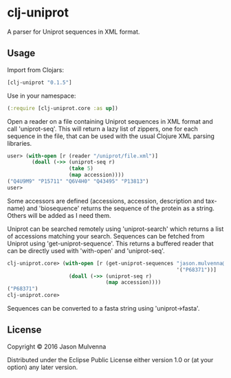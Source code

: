 # clj-uniprot

A parser for Uniprot sequences in XML format.

## Usage

Import from Clojars:

```clojure
[clj-uniprot "0.1.5"]
```

Use in your namespace:

```clojure
(:require [clj-uniprot.core :as up])
```

Open a reader on a file containing Uniprot sequences in XML format and
call 'uniprot-seq'. This will return a lazy list of zippers, one for
each sequence in the file, that can be used with the usual Clojure XML
parsing libraries.

```clojure
user> (with-open [r (reader "/uniprot/file.xml")]
        (doall (->> (uniprot-seq r)
                    (take 5)
                    (map accession))))
("Q4U9M9" "P15711" "Q6V4H0" "Q43495" "P13813")
user>
```

Some accessors are defined (accessions, accession, description and
tax-name) and 'biosequence' returns the sequence of the protein as a
string. Others will be added as I need them.

Uniprot can be searched remotely using 'uniprot-search' which returns
a list of accessions matching your search. Sequences can be fetched
from Uniprot using 'get-uniprot-sequence'. This returns a buffered
reader that can be directly used with 'with-open' and 'uniprot-seq'.

```clojure
clj-uniprot.core> (with-open [r (get-uniprot-sequences "jason.mulvenna@gmail.com"
                                                       '("P68371"))]
                    (doall (->> (uniprot-seq r)
                                (map accession))))
("P68371")
clj-uniprot.core>
```

Sequences can be converted to a fasta string using 'uniprot->fasta'.

## License

Copyright © 2016 Jason Mulvenna

Distributed under the Eclipse Public License either version 1.0 or (at
your option) any later version.
